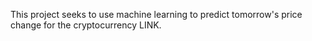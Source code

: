 This project seeks to use machine learning to predict tomorrow's price change for the cryptocurrency LINK.
